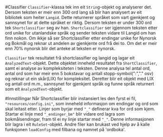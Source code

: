 #Classifier
`Classifier`-klassa tek inn eit `Strin`g-objekt og analyserer det. Dersom teksten er meir enn 300 ord lang
så blir han analysert av eit bibliotek som heiter `Langid`. Dette returnerer språket som vart gjenkjent og sannsynet
for at dette språket er riktig. Dersom teksten er under 300 ord tek `Shortclassifier` seg av han.
`Shortclassifier` ser igjennom teksten etter ord unike for utanlandske språk og sender teksten vidare
til Langid om han finn nokon. Om ikkje så ser Shortclassifier etter endingar unike for Nynorsk og Bokmål og reknar ut andelen av gjenkjente ord frå dei to. Om det er meir enn 70% nynorsk blir det anteke at teksten er nynorsk.

`Classifier` tek resultatet frå shortclassifier og langid og lagar eit `AnalyzedText`-objekt. Dette objektet inneheld
resultatet fra `ShortClassifier`, samt ei analyse av kompleksiteten i teksten. Denne analysa tel antal ord, antal ord som har meir enn 5 bokstavar og antall stopp-symbol(":","." osv) og reknar ut ein skår(LIX) for kompleksitet. Deretter blir eit objekt med LIX og antall ord m.m., sannsynet for gjenkjent språk og funne språk returnert som eit `AnalyzedText`-objekt.

#Innstillingar
Når Shortclassifier blir instansiert les den fyrst ei fil, `"resources/config.ini"`, som inneheld informasjon om endingar og ord som skal leitast etter. Linjer som byrjar med `"_"` definerar kva for ord som kjem. Startar ei linje med `"_endinger_bm"` blir vidare ord lagra som bokmålsendingar, fram til ei ny linje startar med `"_"`. Denne informasjonen blir lagra i eit `RuleSet`-objekt. Andre filer kan brukast ved hjelp av å kalle funksjonen `loadConfig` med filbana og namnet på 'ordboka'.
